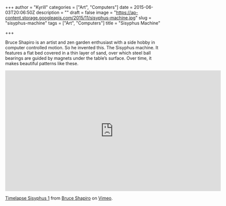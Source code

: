 +++
author = "Kyrill"
categories = ["Art", "Computers"]
date = 2015-06-03T20:06:50Z
description = ""
draft = false
image = "https://ap-content.storage.googleapis.com/2015/11/sisyphus-machine.jpg"
slug = "sisyphus-machine"
tags = ["Art", "Computers"]
title = "Sisyphus Machine"

+++


Bruce Shapiro is an artist and zen garden enthusiast with a side hobby in computer controlled motion. So he invented this. The Sisyphus machine. It features a flat bed covered in a thin layer of sand, over which steel ball bearings are guided by magnets under the table’s surface. Over time, it makes beautiful patterns like these.

<iframe allowfullscreen="allowfullscreen" frameborder="0" height="388" src="https://player.vimeo.com/video/127358515?byline=0&portrait=0" width="691"></iframe>

[Timelapse Sisyphus 1](https://vimeo.com/127358515) from [Bruce Shapiro](https://vimeo.com/user39023011) on [Vimeo](https://vimeo.com).


